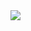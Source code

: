 <a href="https://portal.azure.com/#create/Microsoft.Template/uri/https://raw.githubusercontent.com/Neifn/AzureResourceManager/master/ecd_arm.json" target="_blank">
    <img src="http://azuredeploy.net/deploybutton.png"/>
</a>
